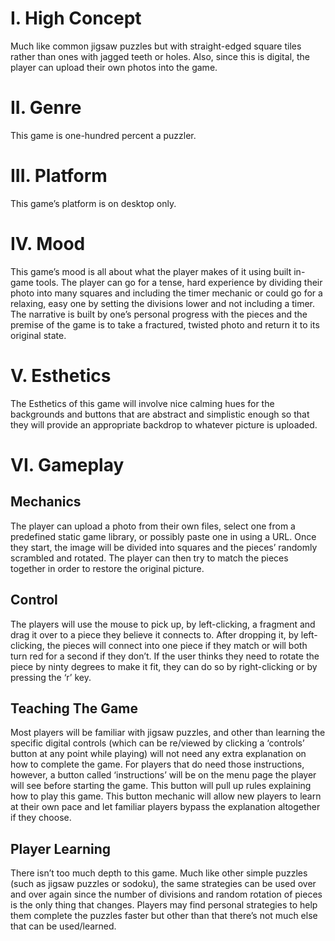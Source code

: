 # I. High Concept

  Much like common jigsaw puzzles but with straight-edged square tiles rather than ones with jagged teeth or holes. Also, since this is digital, the player can upload their own photos into the game.

# II. Genre
	
  This game is one-hundred percent a puzzler.

# III. Platform 

  This game’s platform is on desktop only. 

# IV. Mood 

  This game’s mood is all about what the player makes of it using built in-game tools. The player can go for a tense, hard experience by dividing their photo into many squares and including the timer mechanic or could go for a relaxing, easy one by setting the divisions lower and not including a timer. The narrative is built by one’s personal progress with the pieces and the premise of the game is to take a fractured, twisted photo and return it to its original state. 

# V. Esthetics

  The Esthetics of this game will involve nice calming hues for the backgrounds and buttons that are abstract and simplistic enough so that they will provide an appropriate backdrop to whatever picture is uploaded.

# VI. Gameplay

## Mechanics
  The player can upload a photo from their own files, select one from a predefined static game library, or possibly paste one in using a URL. Once they start, the image will be divided into squares and the pieces’ randomly scrambled and rotated. The player can then try to match the pieces together in order to restore the original picture.

## Control
  The players will use the mouse to pick up, by left-clicking, a fragment and drag it over to a piece they believe it connects to. After dropping it, by left-clicking, the pieces will connect into one piece if they match or will both turn red for a second if they don’t. If the user thinks they need to rotate the piece by ninty degrees to make it fit, they can do so by right-clicking or by pressing the ‘r’ key.
  
## Teaching The Game
  Most players will be familiar with jigsaw puzzles, and other than learning the specific digital controls (which can be re/viewed by clicking a ‘controls’ button at any point while playing) will not need any extra explanation on how to complete the game. For players that do need those instructions, however, a button called ‘instructions’ will be on the menu page the player will see before starting the game. This button will pull up rules explaining how to play this game. This button mechanic will allow new players to learn at their own pace and let familiar players bypass the explanation altogether if they choose. 

## Player Learning
  There isn’t too much depth to this game. Much like other simple puzzles (such as jigsaw puzzles or sodoku), the same strategies can be used over and over again since the number of divisions and random rotation of pieces is the only thing that changes. Players may find personal strategies to help them complete the puzzles faster but other than that there’s not much else that can be used/learned. 
